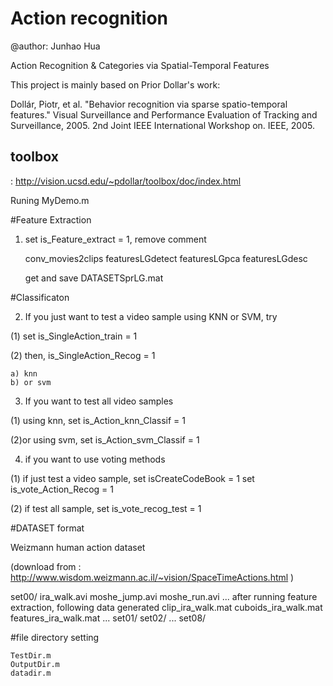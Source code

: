 Action recognition
==================
@author: Junhao Hua

Action Recognition & Categories via Spatial-Temporal Features

This project is mainly based on Prior Dollar's work: 

Dollár, Piotr, et al. "Behavior recognition via sparse spatio-temporal features." Visual Surveillance and Performance Evaluation of Tracking and Surveillance, 2005. 2nd Joint IEEE International Workshop on. IEEE, 2005.

toolbox
-----
: http://vision.ucsd.edu/~pdollar/toolbox/doc/index.html

Runing MyDemo.m

#Feature Extraction

1. set is_Feature_extract = 1, remove comment

	conv_movies2clips
	featuresLGdetect
	featuresLGpca
	featuresLGdesc
	
	get and save DATASETSprLG.mat

#Classificaton

2. If you just want to test a video sample using KNN or SVM, try

(1) set is_SingleAction_train = 1

(2) then, is_SingleAction_Recog = 1

	a) knn
	b) or svm
	
3. If you want to test all video samples

 (1)   using knn, set is_Action_knn_Classif = 1

 (2)or using svm, set is_Action_svm_Classif = 1
 
4. if you want to use voting methods

 (1) if just test a video sample, 
	set isCreateCodeBook = 1 
	set is_vote_Action_Recog = 1

(2) if test all sample,
	set is_vote_recog_test = 1


#DATASET format

Weizmann human action dataset 

(download from : http://www.wisdom.weizmann.ac.il/~vision/SpaceTimeActions.html )

set00/
	ira_walk.avi
	moshe_jump.avi
	moshe_run.avi
	...
	after running feature extraction, following data generated
	clip_ira_walk.mat
	cuboids_ira_walk.mat
	features_ira_walk.mat
	...
set01/
set02/
...
set08/

#file directory setting

	TestDir.m
	OutputDir.m
	datadir.m


